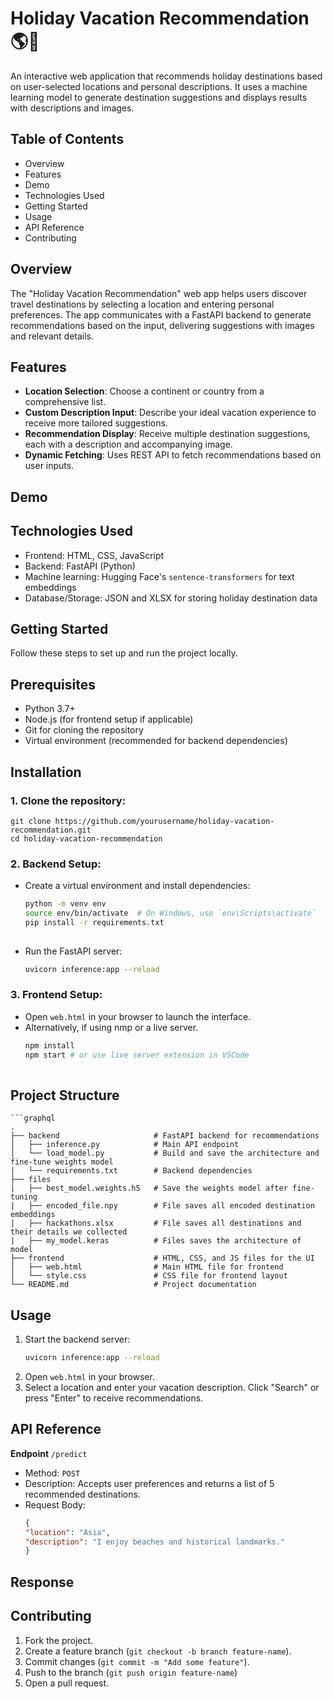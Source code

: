 # Holiday Vacation Recommendation 🌎🌴

An interactive web application that recommends holiday destinations based on user-selected locations and personal descriptions. It uses a machine learning model to generate destination suggestions and displays results with descriptions and images.  

## Table of Contents
  * Overview  
  * Features  
  * Demo  
  * Technologies Used  
  * Getting Started  
  * Usage  
  * API Reference  
  * Contributing  
  
## Overview
The "Holiday Vacation Recommendation" web app helps users discover travel destinations by selecting a location and entering personal preferences. The app communicates with a FastAPI backend to generate recommendations based on the input, delivering suggestions with images and relevant details.

## Features
  * **Location Selection**: Choose a continent or country from a comprehensive list.  
  * **Custom Description Input**: Describe your ideal vacation experience to receive more tailored suggestions.  
  * **Recommendation Display**: Receive multiple destination suggestions, each with a description and accompanying image.  
  * **Dynamic Fetching**: Uses REST API to fetch recommendations based on user inputs.
  
## Demo

## Technologies Used
  * Frontend: HTML, CSS, JavaScript  
  * Backend: FastAPI (Python)  
  * Machine learning: Hugging Face's `sentence-transformers` for text embeddings  
  * Database/Storage: JSON and XLSX for storing holiday destination data  

## Getting Started
Follow these steps to set up and run the project locally.

## Prerequisites  
  * Python 3.7+  
  * Node.js (for frontend setup if applicable)  
  * Git for cloning the repository  
  * Virtual environment (recommended for backend dependencies)  

## Installation
### 1. Clone the repository:  
    git clone https://github.com/yourusername/holiday-vacation-recommendation.git  
    cd holiday-vacation-recommendation
### 2. Backend Setup:  
  * Create a virtual environment and install dependencies:  
    ```bash  
    python -m venv env  
    source env/bin/activate  # On Windows, use `env\Scripts\activate`  
    pip install -r requirements.txt  
   
  * Run the FastAPI server:  
    ```bash  
    uvicorn inference:app --reload  
    
### 3. Frontend Setup:  
  * Open `web.html` in your browser to launch the interface.
  * Alternatively, if using nmp or a live server.   
      ```bash
      npm install  
      npm start # or use live server extension in VSCode   
   
## Project Structure
    ```graphql
    .
    ├── backend                     # FastAPI backend for recommendations
    │   ├── inference.py            # Main API endpoint
    │   └── load_model.py           # Build and save the architecture and fine-tune weights model
    |   └── requirements.txt        # Backend dependencies
    ├── files
    |   ├── best_model.weights.h5   # Save the weights model after fine-tuning
    |   ├── encoded_file.npy        # File saves all encoded destination embeddings
    |   ├── hackathons.xlsx         # File saves all destinations and their details we collected 
    |   ├── my_model.keras          # Files saves the architecture of model
    ├── frontend                    # HTML, CSS, and JS files for the UI
    │   ├── web.html                # Main HTML file for frontend
    │   └── style.css               # CSS file for frontend layout
    └── README.md                   # Project documentation


## Usage  
1. Start the backend server:
     ```bash
     uvicorn inference:app --reload

3. Open `web.html` in your browser.
4. Select a location and enter your vacation description. Click "Search" or press "Enter" to receive recommendations.

## API Reference
**Endpoint** `/predict`
  * Method: `POST` 
  * Description: Accepts user preferences and returns a list of 5 recommended destinations.  
  * Request Body:  
    ```json
    {  
    "location": "Asia",  
    "description": "I enjoy beaches and historical landmarks."  
    }    
## Response

## Contributing  
  1. Fork the project.  
  2. Create a feature branch (`git checkout -b branch feature-name`).  
  3. Commit changes (`git commit -m "Add some feature"`).  
  4. Push to the branch (`git push origin feature-name`)  
  5. Open a pull request.  
